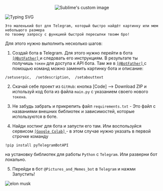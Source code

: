 <p align="center">
  <img src="https://github.com/philt27/Telegram-bot/assets/124879514/70145492-e930-4e11-acf0-d9de9db99f11" alt="Sublime's custom image"/>
</p>

![Typing SVG](https://readme-typing-svg.herokuapp.com?color=%2336BCF7&lines=Tg-bot+-+'Pictures+and+Memes+bot')

```
Это маленький бот для Telegram, который быстро найдёт картинку или мем небольшого размера 
по твоему запросу с функцией быстрой пересылки твоим бро!
```

Для этого нужно выполнить несколько шагов:

1. Создай бота в Telegram. Для этого нужно перейти в бота <a href="https://t.me/BotFather" target="_blank"> ``` [@BotFather] ``` </a> и следовать его инструкциям. В результате ты получишь ``` токен ``` для доступа к API бота. Там же в <a href="https://t.me/BotFather" target="_blank"> ``` [@BotFather] ``` </a> c помощью команд можно заменить картинку бота и описание: 
``` 
/setuserpic,  /setdescription,  /setabouttext 
```

2. Скачай себе проект из  ``` GitHub ```: кнопка [Code] --> Download ZIP и используй код бота из файла ``` main.py ``` с указанием своего нового ``` токена ```.

3. Не забудь забрать и прикрепить файл ``` requirements.txt ``` - Это файл с названиями внешних библиотек и зависимостей, которые используются в боте.

4. Найди хостинг для бота и запусти его там. Или воспользуйся сервисом <a href="https://colab.research.google.com/" target="_blank"> ``` [Google Colab] ``` </a> - в этом случае нужно указать в первой строчке команду 
````
!pip install pyTelegramBotAPI
````
на установку библиотек для работы ``` Python ``` с ``` Telegram ```. Или разверни бот локально.

5. Перейди в бот ``` @Pictures_and_Memes_bot ``` в ``` Telegram ``` и нажми Запустить!


![elon musk](https://github.com/philt27/Telegram-bot/assets/124879514/5ed341dc-a6f1-4f7f-a693-241ed1fc3bc2)
